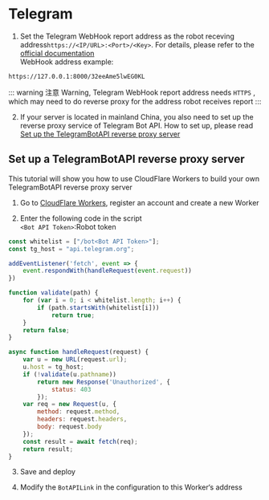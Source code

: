 # Telegram
1. Set the Telegram WebHook report address as the robot receving address`https://<IP/URL>:<Port>/<Key>`. For details, please refer to the [official documentation](https://core.telegram.org/bots/api#setwebhook)  
WebHook address example:
```
https://127.0.0.1:8000/32eeAme5lwEG0KL
```
::: warning 注意
Warning, Telegram WebHook report address needs `HTTPS` , which may need to do reverse proxy for the address robot receives report
:::

2. If your server is located in mainland China, you also need to set up the reverse proxy service of Telegram Bot API. How to set up, please read [Set up the TelegramBotAPI reverse proxy server](#set-up-a-telegrambotapi-reverse-proxy-server)

## Set up a TelegramBotAPI reverse proxy server
This tutorial will show you how to use CloudFlare Workers to build your own TelegramBotAPI reverse proxy server

1. Go to [CloudFlare Workers](https://workers.cloudflare.com/), register an account and create a new Worker

2. Enter the following code in the script  
`<Bot API Token>`:Robot token
``` js
const whitelist = ["/bot<Bot API Token>"];
const tg_host = "api.telegram.org";

addEventListener('fetch', event => {
    event.respondWith(handleRequest(event.request))
})

function validate(path) {
    for (var i = 0; i < whitelist.length; i++) {
        if (path.startsWith(whitelist[i]))
            return true;
    }
    return false;
}

async function handleRequest(request) {
    var u = new URL(request.url);
    u.host = tg_host;
    if (!validate(u.pathname))
        return new Response('Unauthorized', {
            status: 403
        });
    var req = new Request(u, {
        method: request.method,
        headers: request.headers,
        body: request.body
    });
    const result = await fetch(req);
    return result;
}
```
3. Save and deploy

4. Modify the `BotAPILink` in the configuration to this Worker‘s address
